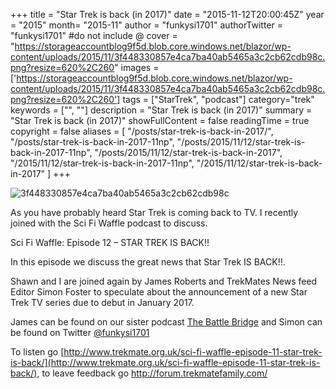 +++
title = "Star Trek is back (in 2017)"
date = "2015-11-12T20:00:45Z"
year = "2015"
month= "2015-11"
author = "funkysi1701"
authorTwitter = "funkysi1701" #do not include @
cover = "https://storageaccountblog9f5d.blob.core.windows.net/blazor/wp-content/uploads/2015/11/3f448330857e4ca7ba40ab5465a3c2cb62cdb98c.png?resize=620%2C260"
images = ['https://storageaccountblog9f5d.blob.core.windows.net/blazor/wp-content/uploads/2015/11/3f448330857e4ca7ba40ab5465a3c2cb62cdb98c.png?resize=620%2C260']
tags = ["StarTrek", "podcast"]
category="trek"
keywords = ["", ""]
description =  "Star Trek is back (in 2017)"
summary = "Star Trek is back (in 2017)"
showFullContent = false
readingTime = true
copyright = false
aliases = [
    "/posts/star-trek-is-back-in-2017/",
    "/posts/star-trek-is-back-in-2017-11np",
    "/posts/2015/11/12/star-trek-is-back-in-2017-11np",
    "/posts/2015/11/12/star-trek-is-back-in-2017",
    "/2015/11/12/star-trek-is-back-in-2017-11np",
    "/2015/11/12/star-trek-is-back-in-2017"
]
+++

![3f448330857e4ca7ba40ab5465a3c2cb62cdb98c](https://storageaccountblog9f5d.blob.core.windows.net/blazor/wp-content/uploads/2015/11/3f448330857e4ca7ba40ab5465a3c2cb62cdb98c.png?resize=620%2C260)

As you have probably heard Star Trek is coming back to TV. I recently joined with the Sci Fi Waffle podcast to discuss.

Sci Fi Waffle: Episode 12 – STAR TREK IS BACK!!

In this episode we discuss the great news that Star Trek IS BACK!!.

Shawn and I are joined again by James Roberts and TrekMates News feed Editor Simon Foster to speculate about the announcement of a new Star Trek TV series due to debut in January 2017.

James can be found on our sister podcast [The Battle Bridge](http://www.trekmate.org.uk/category/the-battle-bridge/) and Simon can be found on Twitter [@funkysi1701](https://twitter.com/funkysi1701)

To listen go [http://www.trekmate.org.uk/sci-fi-waffle-episode-11-star-trek-is-back/](http://www.trekmate.org.uk/sci-fi-waffle-episode-11-star-trek-is-back/), to leave feedback go http://forum.trekmatefamily.com/